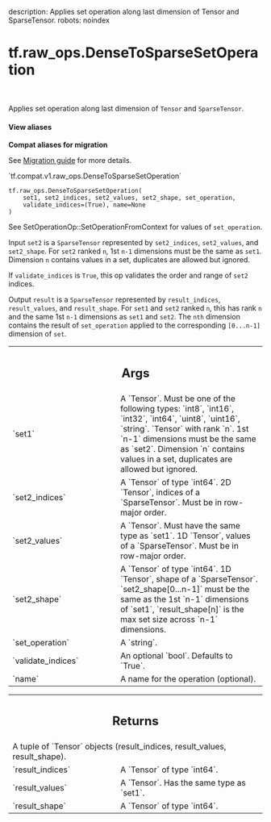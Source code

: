 description: Applies set operation along last dimension of Tensor and SparseTensor.
robots: noindex

# tf.raw_ops.DenseToSparseSetOperation

<!-- Insert buttons and diff -->

<table class="tfo-notebook-buttons tfo-api nocontent" align="left">

</table>



Applies set operation along last dimension of `Tensor` and `SparseTensor`.

<section class="expandable">
  <h4 class="showalways">View aliases</h4>
  <p>
<b>Compat aliases for migration</b>
<p>See
<a href="https://www.tensorflow.org/guide/migrate">Migration guide</a> for
more details.</p>
<p>`tf.compat.v1.raw_ops.DenseToSparseSetOperation`</p>
</p>
</section>

<pre class="devsite-click-to-copy prettyprint lang-py tfo-signature-link">
<code>tf.raw_ops.DenseToSparseSetOperation(
    set1, set2_indices, set2_values, set2_shape, set_operation,
    validate_indices=(True), name=None
)
</code></pre>



<!-- Placeholder for "Used in" -->

See SetOperationOp::SetOperationFromContext for values of `set_operation`.

Input `set2` is a `SparseTensor` represented by `set2_indices`, `set2_values`,
and `set2_shape`. For `set2` ranked `n`, 1st `n-1` dimensions must be the same
as `set1`. Dimension `n` contains values in a set, duplicates are allowed but
ignored.

If `validate_indices` is `True`, this op validates the order and range of `set2`
indices.

Output `result` is a `SparseTensor` represented by `result_indices`,
`result_values`, and `result_shape`. For `set1` and `set2` ranked `n`, this
has rank `n` and the same 1st `n-1` dimensions as `set1` and `set2`. The `nth`
dimension contains the result of `set_operation` applied to the corresponding
`[0...n-1]` dimension of `set`.

<!-- Tabular view -->
 <table class="responsive fixed orange">
<colgroup><col width="214px"><col></colgroup>
<tr><th colspan="2"><h2 class="add-link">Args</h2></th></tr>

<tr>
<td>
`set1`
</td>
<td>
A `Tensor`. Must be one of the following types: `int8`, `int16`, `int32`, `int64`, `uint8`, `uint16`, `string`.
`Tensor` with rank `n`. 1st `n-1` dimensions must be the same as `set2`.
Dimension `n` contains values in a set, duplicates are allowed but ignored.
</td>
</tr><tr>
<td>
`set2_indices`
</td>
<td>
A `Tensor` of type `int64`.
2D `Tensor`, indices of a `SparseTensor`. Must be in row-major
order.
</td>
</tr><tr>
<td>
`set2_values`
</td>
<td>
A `Tensor`. Must have the same type as `set1`.
1D `Tensor`, values of a `SparseTensor`. Must be in row-major
order.
</td>
</tr><tr>
<td>
`set2_shape`
</td>
<td>
A `Tensor` of type `int64`.
1D `Tensor`, shape of a `SparseTensor`. `set2_shape[0...n-1]` must
be the same as the 1st `n-1` dimensions of `set1`, `result_shape[n]` is the
max set size across `n-1` dimensions.
</td>
</tr><tr>
<td>
`set_operation`
</td>
<td>
A `string`.
</td>
</tr><tr>
<td>
`validate_indices`
</td>
<td>
An optional `bool`. Defaults to `True`.
</td>
</tr><tr>
<td>
`name`
</td>
<td>
A name for the operation (optional).
</td>
</tr>
</table>



<!-- Tabular view -->
 <table class="responsive fixed orange">
<colgroup><col width="214px"><col></colgroup>
<tr><th colspan="2"><h2 class="add-link">Returns</h2></th></tr>
<tr class="alt">
<td colspan="2">
A tuple of `Tensor` objects (result_indices, result_values, result_shape).
</td>
</tr>
<tr>
<td>
`result_indices`
</td>
<td>
A `Tensor` of type `int64`.
</td>
</tr><tr>
<td>
`result_values`
</td>
<td>
A `Tensor`. Has the same type as `set1`.
</td>
</tr><tr>
<td>
`result_shape`
</td>
<td>
A `Tensor` of type `int64`.
</td>
</tr>
</table>

